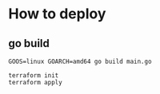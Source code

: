 # How to deploy

## go build
```
GOOS=linux GOARCH=amd64 go build main.go
```


```
terraform init
terraform apply
```

